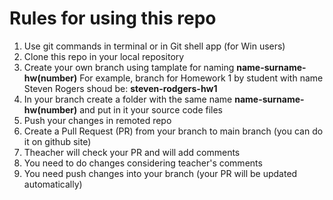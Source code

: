 # Rules for using this repo
1. Use git commands in terminal or in Git shell app (for Win users)
2. Clone this repo in your local repository
3. Create your own branch using tamplate for naming **name-surname-hw(number)**
For example, branch for Homework 1 by student with name Steven Rogers shoud be: **steven-rodgers-hw1**
5. In your branch create a folder with the same name **name-surname-hw(number)** and put in it your source code files
6. Push your changes in remoted repo 
7. Create a Pull Request (PR) from your branch to main branch (you can do it on github site)
8. Theacher will check your PR and will add comments
9. You need to do changes considering teacher's comments
10. You need push changes into your branch (your PR will be updated automatically)
